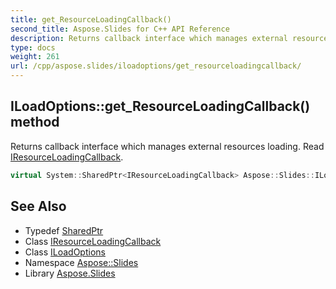 ```yaml
---
title: get_ResourceLoadingCallback()
second_title: Aspose.Slides for C++ API Reference
description: Returns callback interface which manages external resources loading. Read IResourceLoadingCallback.
type: docs
weight: 261
url: /cpp/aspose.slides/iloadoptions/get_resourceloadingcallback/
---
```

## ILoadOptions::get_ResourceLoadingCallback() method


Returns callback interface which manages external resources loading. Read [IResourceLoadingCallback](../../iresourceloadingcallback/).

```cpp
virtual System::SharedPtr<IResourceLoadingCallback> Aspose::Slides::ILoadOptions::get_ResourceLoadingCallback()=0
```

## See Also

* Typedef [SharedPtr](../../system/sharedptr/)
* Class [IResourceLoadingCallback](../iresourceloadingcallback/)
* Class [ILoadOptions](./)
* Namespace [Aspose::Slides](../)
* Library [Aspose.Slides](../../)
